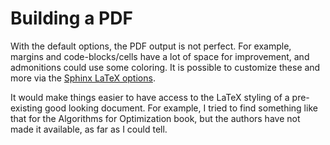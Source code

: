 # Building a PDF

With the default options, the PDF output is not perfect.
For example, margins and code-blocks/cells have a lot of space for improvement, and admonitions could use some coloring.
It is possible to customize these and more via the [Sphinx LaTeX options](https://www.sphinx-doc.org/en/master/latex.html).

It would make things easier to have access to the LaTeX styling of a pre-existing good looking document.
For example, I tried to find something like that for the Algorithms for Optimization book, but the authors have not made it available, as far as I could tell.